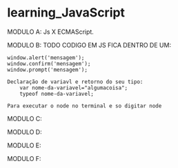 # learning_JavaScript

MODULO A:
    Js X ECMAScript.

MODULO B:
    TODO CODIGO EM JS FICA DENTRO DE UM:
    <script>
    </script>

    window.alert('mensagem');
    window.confirm('mensagem');
    window.prompt('mensagem');

    Declaração de variavl e retorno do seu tipo:
        var nome-da-variavel="algumacoisa";
        typeof nome-da-variavel;
    
    Para executar o node no terminal e so digitar node


MODULO C:

MODULO D:

MODULO E:

MODULO F:

